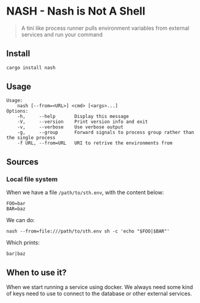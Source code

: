 # NASH - Nash is Not A Shell

> A tini like process runner pulls environment variables from external services and run your command

## Install

```bash
cargo install nash
```

## Usage

```
Usage:
    nash [--from=<URL>] <cmd> [<args>...]
Options:
    -h,     --help       Display this message
    -V,     --version    Print version info and exit
    -v,     --verbose    Use verbose output
    -g,     --group      Forward signals to process group rather than the single process
    -f URL, --from=URL   URI to retrive the environments from
```

## Sources

### Local file system

When we have a file `/path/to/sth.env`, with the content below:

```env
FOO=bar
BAR=baz
```

We can do:

```
nash --from=file:///path/to/sth.env sh -c 'echo "$FOO|$BAR"'
```

Which prints:

```
bar|baz
```

## When to use it?

When we start running a service using docker. We always need some kind of keys need to use to connect
to the database or other external services.

